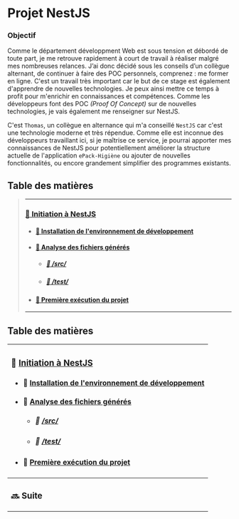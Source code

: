 # Projet NestJS

### Objectif

Comme le département développment Web est sous tension et débordé de toute part, je me retrouve rapidement à court de travail à réaliser malgré mes nombreuses relances.
J’ai donc décidé sous les conseils d’un collègue alternant, de continuer à faire des POC personnels, comprenez : me former en ligne.
C'est un travail très important car le but de ce stage est également d'apprendre de nouvelles technologies. Je peux ainsi mettre ce temps à profit pour m'enrichir en connaissances et compétences.
Comme les développeurs font des POC *(Proof Of Concept)* sur de nouvelles technologies, je vais également me renseigner sur NestJS.

C'est `Thomas`, un collègue en alternance qui m'a conseillé `NestJS` car c'est une technologie moderne et très répendue.
Comme elle est inconnue des développeurs travaillant ici, si je maîtrise ce service, je pourrai apporter mes connaissances de NestJS pour potentiellement améliorer la structure actuelle de l'application `ePack-Higiène` ou ajouter de nouvelles fonctionnalités, ou encore grandement simplifier des programmes existants.

## Table des matières
> ___
> ### [🌟 Initiation à NestJS](https://github.com/theox33/Stage-Technique/blob/main/first-nest-app/Initiation.md)
> - #### [🔧 Installation de l'environnement de développement](https://github.com/theox33/Stage-Technique/blob/main/first-nest-app/Initiation.md#installation-de-lenvironnement-de-d%C3%A9veloppement)
> - #### [📂 Analyse des fichiers générés](https://github.com/theox33/Stage-Technique/blob/main/first-nest-app/Initiation.md#analyse-des-fichiers-g%C3%A9n%C3%A9r%C3%A9s)
>   - ##### [📁 /src/](https://github.com/theox33/Stage-Technique/blob/main/first-nest-app/Initiation.md#src)
>   - ##### [🧪 /test/](https://github.com/theox33/Stage-Technique/blob/main/first-nest-app/Initiation.md#test)
> - #### [🚀 Première exécution du projet](https://github.com/theox33/Stage-Technique/blob/main/first-nest-app/Initiation.md#premi%C3%A8re-ex%C3%A9cution-du-projet)
> ___

## Table des matières

| <div align="left"><h3>🌟 <a href="https://github.com/theox33/Stage-Technique/blob/main/first-nest-app/Initiation.md">Initiation à NestJS</a></h3><ul><li><h4>🔧 <a href="https://github.com/theox33/Stage-Technique/blob/main/first-nest-app/Initiation.md#installation-de-lenvironnement-de-d%C3%A9veloppement">Installation de l'environnement de développement</a></h4></li><li><h4>📂 <a href="https://github.com/theox33/Stage-Technique/blob/main/first-nest-app/Initiation.md#analyse-des-fichiers-g%C3%A9n%C3%A9r%C3%A9s">Analyse des fichiers générés</a></h4><ul><li><h5>📁 <a href="https://github.com/theox33/Stage-Technique/blob/main/first-nest-app/Initiation.md#src">/src/</a></h5></li><li><h5>🧪 <a href="https://github.com/theox33/Stage-Technique/blob/main/first-nest-app/Initiation.md#test">/test/</a></h5></li></ul></li><li><h4>🚀 <a href="https://github.com/theox33/Stage-Technique/blob/main/first-nest-app/Initiation.md#premi%C3%A8re-ex%C3%A9cution-du-projet">Première exécution du projet</a></h4></li></ul></div> |
|-----------------------------------------|
| <div align="left"><h3>🔜 Suite</h3></div> |
